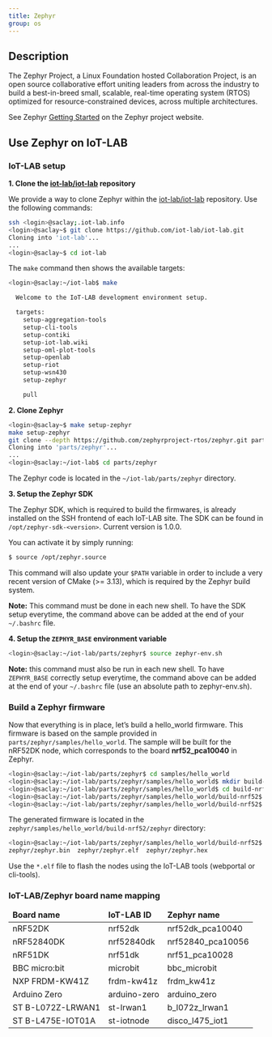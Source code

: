 ```yaml
---
title: Zephyr
group: os
---
```


## Description

The Zephyr Project, a Linux Foundation hosted Collaboration Project, is an open
source collaborative effort uniting leaders from across the industry to build a
best-in-breed small, scalable, real-time operating system (RTOS) optimized for
resource-constrained devices, across multiple architectures.

See Zephyr [Getting Started](https://docs.zephyrproject.org/latest/getting_started/getting_started.html)
on the Zephyr project website.

## Use Zephyr on IoT-LAB

### IoT-LAB setup

**1. Clone the [<i class="fab fa-github"></i> iot-lab/iot-lab](https://github.com/iot-lab/iot-lab) repository**

We provide a way to clone Zephyr within the
[<i class="fab fa-github"></i> iot-lab/iot-lab](https://github.com/iot-lab/iot-lab)
repository. Use the following commands:

```bash
ssh <login>@saclay;.iot-lab.info
<login>@saclay~$ git clone https://github.com/iot-lab/iot-lab.git
Cloning into 'iot-lab'...
...
<login>@saclay~$ cd iot-lab
```

The `make` command then shows the available targets:
```bash
<login>@saclay:~/iot-lab$ make

  Welcome to the IoT-LAB development environment setup.

  targets:
	setup-aggregation-tools
	setup-cli-tools
	setup-contiki
	setup-iot-lab.wiki
	setup-oml-plot-tools
	setup-openlab
	setup-riot
	setup-wsn430
	setup-zephyr

	pull
```

**2. Clone Zephyr**

```bash
<login>@saclay~$ make setup-zephyr
make setup-zephyr
git clone --depth https://github.com/zephyrproject-rtos/zephyr.git parts/zephyr
Cloning into 'parts/zephyr'...
...
<login>@saclay:~/iot-lab$ cd parts/zephyr
```

The Zephyr code is located in the `~/iot-lab/parts/zephyr` directory.

**3. Setup the Zephyr SDK**

The Zephyr SDK, which is required to build the firmwares, is already installed
on the SSH frontend of each IoT-LAB site. The SDK can be found in
`/opt/zephyr-sdk-<version>`. Current version is 1.0.0.


You can activate it by simply running:

```sh
$ source /opt/zephyr.source
```

This command will also update your `$PATH` variable in order to include a very
recent version of CMake (>= 3.13), which is required by the Zephyr build
system.

**Note:** This command must be done in each new shell. To have the SDK setup everytime,
the command above can be added at the end of your `~/.bashrc` file.

**4. Setup the `ZEPHYR_BASE` environment variable** 

```sh
<login>@saclay:~/iot-lab/parts/zephyr$ source zephyr-env.sh
```

**Note:** this command must also be run in each new shell. To have `ZEPHYR_BASE`
correctly setup everytime, the command above can be added at the end of
your `~/.bashrc` file (use an absolute path to zephyr-env.sh). 

### Build a Zephyr firmware

Now that everything is in place, let’s build a hello_world firmware. This
firmware is based on the sample provided in `parts/zephyr/samples/hello_world`.
The sample will be built for the nRF52DK node, which corresponds to the board
**nrf52_pca10040** in Zephyr.

```bash
<login>@saclay:~/iot-lab/parts/zephyr$ cd samples/hello_world
<login>@saclay:~/iot-lab/parts/zephyr/samples/hello_world$ mkdir build-nrf52
<login>@saclay:~/iot-lab/parts/zephyr/samples/hello_world$ cd build-nrf52
<login>@saclay:~/iot-lab/parts/zephyr/samples/hello_world/build-nrf52$ cmake -DBOARD=nrf52_pca10040 ..
<login>@saclay:~/iot-lab/parts/zephyr/samples/hello_world/build-nrf52$ make
```

The generated firmware is located in the
`zephyr/samples/hello_world/build-nrf52/zephyr` directory:

```bash
<login>@saclay:~/iot-lab/parts/zephyr/samples/hello_world/build-nrf52$ ls zephyr/zephyr.{hex,bin,elf}
zephyr/zephyr.bin  zephyr/zephyr.elf  zephyr/zephyr.hex
```

Use the `*.elf` file to flash the nodes using the IoT-LAB tools (webportal or
cli-tools).

### IoT-LAB/Zephyr board name mapping


<table class="table table-striped">
    <thead>
        <tr>
            <td><b>Board name</b></td>
            <td><b>IoT-LAB ID</b></td>
            <td><b>Zephyr name</b></td>
        </tr>
    </thead>
    <tbody>
    <tr>
        <td>nRF52DK</td>
        <td>nrf52dk</td>
        <td>nrf52dk_pca10040</td>
    </tr>
    <tr>
        <td>nRF52840DK</td>
        <td>nrf52840dk</td>
        <td>nrf52840_pca10056</td>
    </tr>
    <tr>
        <td>nRF51DK</td>
        <td>nrf51dk</td>
        <td>nrf51_pca10028</td>
    </tr>
    <tr>
        <td>BBC micro:bit</td>
        <td>microbit</td>
        <td>bbc_microbit</td>
    </tr>
    <tr>
        <td>NXP FRDM-KW41Z</td>
        <td>frdm-kw41z</td>
        <td>frdm_kw41z</td>
    </tr>
    <tr>
        <td>Arduino Zero</td>
        <td>arduino-zero</td>
        <td>arduino_zero</td>
    </tr>
    <tr>
        <td>ST B-L072Z-LRWAN1</td>
        <td>st-lrwan1</td>
        <td>b_l072z_lrwan1</td>
    </tr>
    <tr>
        <td>ST B-L475E-IOT01A</td>
        <td>st-iotnode</td>
        <td>disco_l475_iot1</td>
    </tr>
    </tbody>
</table>
